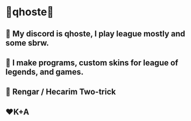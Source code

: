 # 💚qhoste💚
## 💚 My discord is qhoste, I play league mostly and some sbrw.
## 💚 I make programs, custom skins for league of legends, and games.
## 💚 Rengar / Hecarim Two-trick
## ❤️K+A
